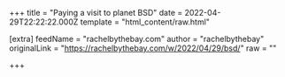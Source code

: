 
+++
title = "Paying a visit to planet BSD"
date = 2022-04-29T22:22:22.000Z
template = "html_content/raw.html"

[extra]
feedName = "rachelbythebay.com"
author = "rachelbythebay"
originalLink = "https://rachelbythebay.com/w/2022/04/29/bsd/"
raw = ""

+++


